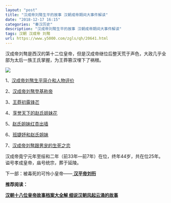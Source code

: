 ```yaml
---
layout: "post"
title: "汉成帝刘骜生平的故事 汉朝成帝期间大事件解读"
date: "2018-12-17 16:15"
categories: "秦汉历史"
description: "汉成帝刘骜生平的故事 汉朝成帝期间大事件解读"
tags: 汉朝 汉成帝 刘骜
url: https://www.y5000.com/zgls/qh/20641.html
---
```






汉成帝刘骜是西汉的第十二位皇帝，但是汉成帝继位后整天荒于声色，大政几乎全部为太后一族王氏掌握，为王莽篡汉埋下了祸根。

![](https://img.y5000.com/uploads/allimg/170502/8-1F5021HHJa.jpg)

1、[汉成帝刘骜生平简介和人物评价](https://www.y5000.com/zgls/qh/20626.html)

2、[汉成帝刘骜登基称帝](https://www.y5000.com/zgls/qh/20629.html)

3、[王莽初露锋芒](https://www.y5000.com/zgls/qh/20631.html)

4、[享誉天下的赵氏姐妹花](https://www.y5000.com/zgls/qh/20633.html)

5、[赵氏姐妹红杏出墙](https://www.y5000.com/zgls/qh/20634.html)

6、[班婕妤和赵氏姐妹](https://www.y5000.com/zgls/qh/20637.html)

7、[汉成帝刘骜跟男宠的生死之恋](https://www.y5000.com/zgls/qh/20638.html)

汉成帝竟宁元年至绥和二年（前33年—前7年）在位，终年44岁，共在位25年。谥号孝成皇帝，庙号统宗，葬于延陵。

下一部：被毒死的可怜小皇帝——[ **汉平帝刘衎**](https://www.y5000.com/zgls/qh/20651.html)

**推荐阅读：**

[**汉朝十八位皇帝故事档案大全解 细说汉朝风起云涌的故事**](https://www.y5000.com/zgls/qh/21041.html)
